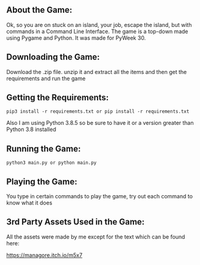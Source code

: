## About the Game:
Ok, so you are on stuck on an island, your job, escape the island, but with commands in a Command Line Interface. The game is a top-down made using Pygame and Python. It was made for PyWeek 30.

## Downloading the Game:
Download the .zip file. unzip it and extract all the items and then get the requirements and run the game

## Getting the Requirements:

```
pip3 install -r requirements.txt or pip install -r requirements.txt
```

Also I am using Python 3.8.5 so be sure to have it or a version greater than Python 3.8 installed

## Running the Game:

```
python3 main.py or python main.py
```

## Playing the Game:

You type in certain commands to play the game, try out each command to know what it does

## 3rd Party Assets Used in the Game:

All the assets were made by me except for the text which can be found here:

https://managore.itch.io/m5x7
